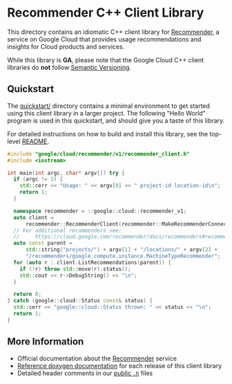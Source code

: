 # Recommender C++ Client Library

This directory contains an idiomatic C++ client library for
[Recommender][cloud-service], a service on Google Cloud that provides
usage recommendations and insights for Cloud products and services.

While this library is **GA**, please note that the Google Cloud C++ client libraries do **not** follow
[Semantic Versioning](https://semver.org/).

## Quickstart

The [quickstart/](quickstart/README.md) directory contains a minimal environment
to get started using this client library in a larger project. The following
"Hello World" program is used in this quickstart, and should give you a taste of
this library.

For detailed instructions on how to build and install this library, see the
top-level [README](/README.md#building-and-installing).

<!-- inject-quickstart-start -->

```cc
#include "google/cloud/recommender/v1/recommender_client.h"
#include <iostream>

int main(int argc, char* argv[]) try {
  if (argc != 3) {
    std::cerr << "Usage: " << argv[0] << " project-id location-id\n";
    return 1;
  }

  namespace recommender = ::google::cloud::recommender_v1;
  auto client =
      recommender::RecommenderClient(recommender::MakeRecommenderConnection());
  // For additional recommenders see:
  //     https://cloud.google.com/recommender/docs/recommenders#recommenders
  auto const parent =
      std::string("projects/") + argv[1] + "/locations/" + argv[2] +
      "/recommenders/google.compute.instance.MachineTypeRecommender";
  for (auto r : client.ListRecommendations(parent)) {
    if (!r) throw std::move(r).status();
    std::cout << r->DebugString() << "\n";
  }

  return 0;
} catch (google::cloud::Status const& status) {
  std::cerr << "google::cloud::Status thrown: " << status << "\n";
  return 1;
}
```

<!-- inject-quickstart-end -->

## More Information

- Official documentation about the [Recommender][cloud-service-docs] service
- [Reference doxygen documentation][doxygen-link] for each release of this
  client library
- Detailed header comments in our [public `.h`][source-link] files

[cloud-service]: https://cloud.google.com/recommender
[cloud-service-docs]: https://cloud.google.com/recommender/docs
[doxygen-link]: https://googleapis.dev/cpp/google-cloud-recommender/latest/
[source-link]: https://github.com/googleapis/google-cloud-cpp/tree/main/google/cloud/recommender
